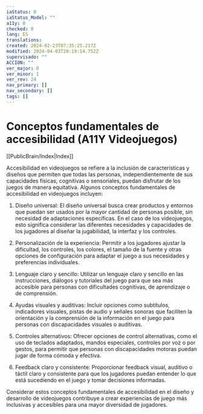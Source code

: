 ```yaml
---
iaStatus: 0
iaStatus_Model: ""
a11y: 0
checked: 0
lang: ES
translations: 
created: 2024-02-23T07:35:25.217Z
modified: 2024-04-03T20:19:14.752Z
supervisado: ""
ACCION: ""
ver_major: 0
ver_minor: 1
ver_rev: 24
nav_primary: []
nav_secondary: []
tags: []
---
```

# Conceptos fundamentales de accesibilidad (A11Y Videojuegos)

[[PublicBrain/Index|Index]]

Accesibilidad en videojuegos se refiere a la inclusión de características y diseños que permiten que todas las personas, independientemente de sus capacidades físicas, cognitivas o sensoriales, puedan disfrutar de los juegos de manera equitativa. Algunos conceptos fundamentales de accesibilidad en videojuegos incluyen:

1. Diseño universal: El diseño universal busca crear productos y entornos que puedan ser usados por la mayor cantidad de personas posible, sin necesidad de adaptaciones específicas. En el caso de los videojuegos, esto significa considerar las diferentes necesidades y capacidades de los jugadores al diseñar la jugabilidad, la interfaz y los controles.

2. Personalización de la experiencia: Permitir a los jugadores ajustar la dificultad, los controles, los colores, el tamaño de la fuente y otras opciones de configuración para adaptar el juego a sus necesidades y preferencias individuales.

3. Lenguaje claro y sencillo: Utilizar un lenguaje claro y sencillo en las instrucciones, diálogos y tutoriales del juego para que sea más accesible para personas con dificultades cognitivas, de aprendizaje o de comprensión.

4. Ayudas visuales y auditivas: Incluir opciones como subtítulos, indicadores visuales, pistas de audio y señales sonoras que faciliten la orientación y la comprensión de la información en el juego para personas con discapacidades visuales o auditivas.

5. Controles alternativos: Ofrecer opciones de control alternativas, como el uso de teclados adaptados, mandos especiales, controles por voz o por gestos, para permitir que personas con discapacidades motoras puedan jugar de forma cómoda y efectiva.

6. Feedback claro y consistente: Proporcionar feedback visual, auditivo o táctil claro y consistente para que los jugadores puedan entender lo que está sucediendo en el juego y tomar decisiones informadas.

Considerar estos conceptos fundamentales de accesibilidad en el diseño y desarrollo de videojuegos contribuye a crear experiencias de juego más inclusivas y accesibles para una mayor diversidad de jugadores.
